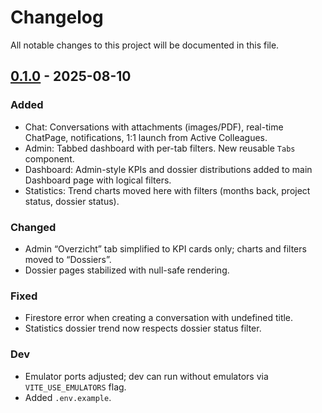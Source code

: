 # Changelog

All notable changes to this project will be documented in this file.

## [0.1.0] - 2025-08-10
### Added
- Chat: Conversations with attachments (images/PDF), real-time ChatPage, notifications, 1:1 launch from Active Colleagues.
- Admin: Tabbed dashboard with per-tab filters. New reusable `Tabs` component.
- Dashboard: Admin-style KPIs and dossier distributions added to main Dashboard page with logical filters.
- Statistics: Trend charts moved here with filters (months back, project status, dossier status).

### Changed
- Admin “Overzicht” tab simplified to KPI cards only; charts and filters moved to “Dossiers”.
- Dossier pages stabilized with null-safe rendering.

### Fixed
- Firestore error when creating a conversation with undefined title.
- Statistics dossier trend now respects dossier status filter.

### Dev
- Emulator ports adjusted; dev can run without emulators via `VITE_USE_EMULATORS` flag.
- Added `.env.example`.

[0.1.0]: https://github.com/Webbiecorn/buurtapp-v3-4/releases/tag/v0.1.0
